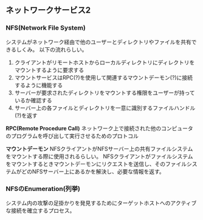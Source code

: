 ## ネットワークサービス2
### NFS(Network File System)
システムがネットワーク経由で他のユーザーとディレクトリやファイルを共有できるしくみ。
以下の流れらしい。

1. クライアントがリモートホストからローカルディレクトリにディレクトリをマウントするように要求する
2. マウントサービスはRPC(?)を使用して関連するマウントデーモン(?)に接続するように機能する
3. サーバーが要求されたディレクトリをマウントする権限をユーザーが持っているか確認する
4. サーバー上の各ファイルとディレクトリを一意に識別するファイルハンドル(?)を返す

**RPC(Remote Procedure Call)**
ネットワーク上で接続された他のコンピュータのプログラムを呼び出して実行させるためのプロトコル

**マウントデーモン**
NFSクライアントがNFSサーバー上の共有ファイルシステムをマウントする際に使用されるらしい。
NFSクライアントがファイルシステムをマウントするときマウントデーモンにリクエストを送信し、そのファイルシステムがどのNFSサーバー上にあるかを解決し、必要な情報を返す。

### NFSのEnumeration(列挙)
システム内の攻撃の足掛かりを発見するためにターゲットホストへのアクティブな接続を確立するプロセス。
